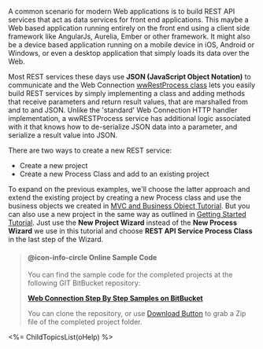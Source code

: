 ﻿A common scenario for modern Web applications is to build REST API services that act as data services for front end applications. This maybe a Web based application running entirely on the front end using a client side framework like AngularJs, Aurelia, Ember or other framework. It might also be a device based application running on a mobile device in iOS, Android or Windows, or even a desktop application that simply loads its data over the Web.

Most REST services these days use **JSON (JavaScript Object Notation)** to communicate and the Web Connection [wwRestProcess class](VFPS://Topic/_3I012WDDT) lets you easily build REST services by simply implementing a class and adding methods that receive parameters and return result values, that are marshalled from and to and JSON. Unlike the 'standard' Web Connection HTTP handler implementation, a wwRESTProcess service has additional logic associated with it that knows how to de-serialize JSON data into a parameter, and serialize a result value into JSON.

There are two ways to create a new REST service:

* Create a new project
* Create a new Process Class and add to an existing project

To expand on the previous examples, we'll choose the latter approach and extend the existing project by creating a new Process class and use the business objects we created in [MVC and Business Object Tutorial](VFPS://Topic/_0I102WSAI). But you can also use a new project in the same way as outlined in [Getting Started Tutorial](VFPS://Topic/_0NB1AL6FM). Just use the **New Project Wizard** instead of the **New Process Wizard** we use in this tutorial and choose **REST API Service Process Class** in the last step of the Wizard.

> #### @icon-info-circle Online Sample Code
> You can find the sample code for the completed projects at the following GIT BitBucket repository:
>
> **<a href="https://bitbucket.org/RickStrahl/webconnection_stepbystep_samples" target="top">Web Connection Step By Step Samples on BitBucket</a>**
>
> You can clone the repository, or use <a href="https://bitbucket.org/RickStrahl/webconnection_stepbystep_samples/get/1ffadb1f224c.zip" target="top">Download Button</a> to grab a Zip file of the completed project folder.

<%= ChildTopicsList(oHelp) %>